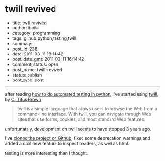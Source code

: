 # twill revived

- title: twill revived
- author: lbolla
- category: programming
- tags: github,python,testing,twill
- summary: 
- post_id: 238
- date: 2011-03-11 18:14:42
- post_date_gmt: 2011-03-11 16:14:42
- comment_status: open
- post_name: twill-revived
- status: publish
- post_type: post

----------------

after reading [how to do automated testing in python][1], I've started using [twill][2], by [C. Titus Brown][3]

> twill is a simple language that allows users to browse the Web from a command-line interface. With twill, you can navigate through Web sites that use forms, cookies, and most standard Web features.

unfortunately, development on twill seems to have stopped 3 years ago.

I've [cloned the project on Github][4], fixed some deprecation warnings and added a cool new feature to inspect headers, as well as html.

testing is more interesting than I thought.

   [1]: https://docs.google.com/viewer?url=http://adam.therobots.org/talks/testing.pdf
   [2]: http://twill.idyll.org/
   [3]: mailto:titus@idyll.org
   [4]: http://github.com/lbolla/twill